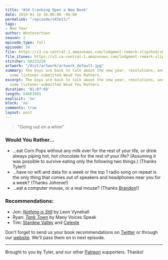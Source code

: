 ```yaml
---
title: "#34 Cranking Open a New Book"
date: 2019-01-16 16:00:00 -06:00
permalink: "/episode/s02e11/"
tags:
- New Year
author: Whatevertown
season: 2
episode_type: full
episode: 34
file: https://s3.ca-central-1.amazonaws.com/lodgment-remark-slipshod/s02e11.mp3
file_itunes: https://s3.ca-central-1.amazonaws.com/lodgment-remark-slipshod/s02e11.m4a
stitcher: 58233220
artwork: "/dist/artwork/artwork_default.jpg"
summary: The boys are back to talk about the new year, resolutions, and catch up on
  some listener-submitted Woud You Rathers.
excerpt: The boys are back to talk about the new year, resolutions, and catch up on
  some listener-submitted Woud You Rathers.
duration: '01:07:08'
length: 64663991
explicit: 'no'
block: 'no'
comments: true
layout: post
---
```


> "Going out on a whim"

### Would You Rather…
- …eat Corn Pops without any milk ever for the rest of your life, or drink always piping hot, hot chocolate for the rest of your life? (Assuming it was possible to survive eating only the following two things.) (Thanks Tyler!)
- …have no wifi and data for a week or the top 1 radio song on repeat is the only thing that comes out of speakers and headphones near you for a week? (Thanks Johnnie!)
- …eat a computer mouse, or a real mouse? (Thanks [Brandon](https://twitter.com/thebranbran/status/1081680947089596416)!)

### Recommendations:
- Jon: *[Nothing is Still](https://open.spotify.com/album/6WeIO0CpDMiMXTglv0KuLr?si=VuPrw8n1RL-gnL2AuF6dJQ)* by Leon Vynehall
- Ryan: *[Tank Town](https://open.spotify.com/album/02qorILKDSXznU3em3zXIs?si=YXCoFYEZSriJReSrRxqQfg)* by Many Voices Speak
- Tim: [Stardew Valley](https://www.stardewvalley.net) and [Celeste](http://www.celestegame.com)

Don't forget to send us your book recommendations on [Twitter](https://twitter.com/whatevertown) or through our [website](http://whatevertown.com). We'll pass them on in next episode.

---

Brought to you by Tyler, and our other [Patreon](https://www.patreon.com/whatevertown) supporters. Thanks!
